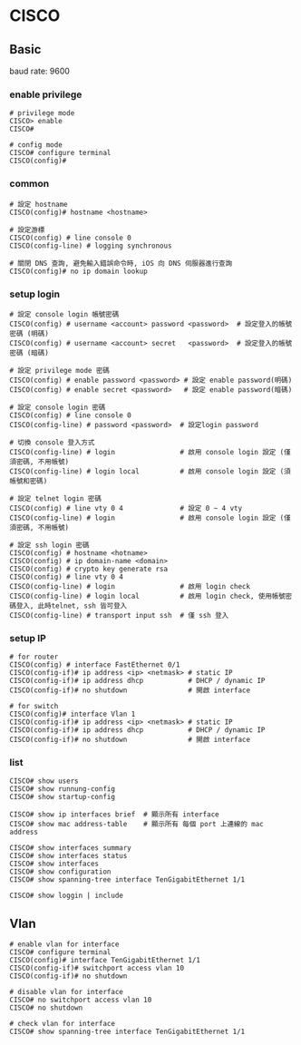 # CISCO #


## Basic ##

baud rate: 9600

### enable privilege ###

	# privilege mode
	CISCO> enable
	CISCO#

	# config mode
	CISCO# configure terminal
	CISCO(config)#


### common ###

	# 設定 hostname
	CISCO(config)# hostname <hostname>

	# 設定游標
	CISCO(config) # line console 0
	CISCO(config-line) # logging synchronous

	# 關閉 DNS 查詢, 避免輸入錯誤命令時, iOS 向 DNS 伺服器進行查詢
	CISCO(config)# no ip domain lookup


### setup login ###

	# 設定 console login 帳號密碼
	CISCO(config) # username <account> password <password>  # 設定登入的帳號密碼 (明碼)
	CISCO(config) # username <account> secret   <password>  # 設定登入的帳號密碼 (暗碼)

	# 設定 privilege mode 密碼
	CISCO(config) # enable password <password> # 設定 enable password(明碼)
	CISCO(config) # enable secret <password>   # 設定 enable password(暗碼)

	# 設定 console login 密碼
	CISCO(config) # line console 0
	CISCO(config-line) # password <password>  # 設定login password

	# 切換 console 登入方式
	CISCO(config-line) # login                # 啟用 console login 設定 (僅須密碼, 不用帳號)
	CISCO(config-line) # login local          # 啟用 console login 設定 (須帳號和密碼)

	# 設定 telnet login 密碼
	CISCO(config) # line vty 0 4              # 設定 0 ~ 4 vty
	CISCO(config-line) # login                # 啟用 console login 設定 (僅須密碼, 不用帳號)

	# 設定 ssh login 密碼
	CISCO(config) # hostname <hotname>
	CISCO(config) # ip domain-name <domain>
	CISCO(config) # crypto key generate rsa
	CISCO(config) # line vty 0 4
	CISCO(config-line) # login                # 啟用 login check
	CISCO(config-line) # login local          # 啟用 login check, 使用帳號密碼登入, 此時telnet, ssh 皆可登入
	CISCO(config-line) # transport input ssh  # 僅 ssh 登入


### setup IP ###

	# for router
	CISCO(config) # interface FastEthernet 0/1
	CISCO(config-if)# ip address <ip> <netmask> # static IP
	CISCO(config-if)# ip address dhcp           # DHCP / dynamic IP
	CISCO(config-if)# no shutdown               # 開啟 interface

	# for switch
	CISCO(config)# interface Vlan 1
	CISCO(config-if)# ip address <ip> <netmask> # static IP
	CISCO(config-if)# ip address dhcp           # DHCP / dynamic IP
	CISCO(config-if)# no shutdown               # 開啟 interface


### list ###

	CISCO# show users
	CISCO# show runnung-config
	CISCO# show startup-config

	CISCO# show ip interfaces brief  # 顯示所有 interface
	CISCO# show mac address-table    # 顯示所有 每個 port 上連線的 mac address

	CISCO# show interfaces summary
	CISCO# show interfaces status
	CISCO# show interfaces
	CISCO# show configuration
	CISCO# show spanning-tree interface TenGigabitEthernet 1/1

	CISCO# show loggin | include


## Vlan ##

	# enable vlan for interface
	CISCO# configure terminal
	CISCO(config)# interface TenGigabitEthernet 1/1
	CISCO(config-if)# switchport access vlan 10
	CISCO(config-if)# no shutdown

	# disable vlan for interface
	CISCO# no switchport access vlan 10
	CISCO# no shutdown

	# check vlan for interface
	CISCO# show spanning-tree interface TenGigabitEthernet 1/1